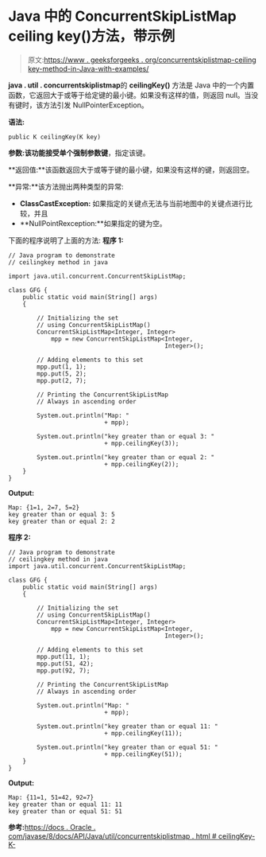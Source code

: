 # Java 中的 ConcurrentSkipListMap ceiling key()方法，带示例

> 原文:[https://www . geeksforgeeks . org/concurrentskiplistmap-ceiling key-method-in-Java-with-examples/](https://www.geeksforgeeks.org/concurrentskiplistmap-ceilingkey-method-in-java-with-examples/)

**java . util . concurrentskiplistmap**的 **ceilingKey()** 方法是 Java 中的一个内置函数，它返回大于或等于给定键的最小键。如果没有这样的值，则返回 null。当没有键时，该方法引发 NullPointerException。

**语法:**

```
public K ceilingKey(K key)

```

**参数:**该功能接受单个强制参数**键**，指定该键。

**返回值:**该函数返回大于或等于键的最小键，如果没有这样的键，则返回空。

**异常:**该方法抛出两种类型的异常:

*   **ClassCastException:** 如果指定的关键点无法与当前地图中的关键点进行比较，并且
*   **NullPointRexception:**如果指定的键为空。

下面的程序说明了上面的方法:
**程序 1:**

```
// Java program to demonstrate
// ceilingkey method in java

import java.util.concurrent.ConcurrentSkipListMap;

class GFG {
    public static void main(String[] args)
    {

        // Initializing the set
        // using ConcurrentSkipListMap()
        ConcurrentSkipListMap<Integer, Integer>
            mpp = new ConcurrentSkipListMap<Integer,
                                            Integer>();

        // Adding elements to this set
        mpp.put(1, 1);
        mpp.put(5, 2);
        mpp.put(2, 7);

        // Printing the ConcurrentSkipListMap
        // Always in ascending order

        System.out.println("Map: "
                           + mpp);

        System.out.println("key greater than or equal 3: "
                           + mpp.ceilingKey(3));

        System.out.println("key greater than or equal 2: "
                           + mpp.ceilingKey(2));
    }
}
```

**Output:**

```
Map: {1=1, 2=7, 5=2}
key greater than or equal 3: 5
key greater than or equal 2: 2

```

**程序 2:**

```
// Java program to demonstrate
// ceilingkey method in java
import java.util.concurrent.ConcurrentSkipListMap;

class GFG {
    public static void main(String[] args)
    {

        // Initializing the set
        // using ConcurrentSkipListMap()
        ConcurrentSkipListMap<Integer, Integer>
            mpp = new ConcurrentSkipListMap<Integer,
                                            Integer>();

        // Adding elements to this set
        mpp.put(11, 1);
        mpp.put(51, 42);
        mpp.put(92, 7);

        // Printing the ConcurrentSkipListMap
        // Always in ascending order

        System.out.println("Map: "
                           + mpp);

        System.out.println("key greater than or equal 11: "
                           + mpp.ceilingKey(11));

        System.out.println("key greater than or equal 51: "
                           + mpp.ceilingKey(51));
    }
}
```

**Output:**

```
Map: {11=1, 51=42, 92=7}
key greater than or equal 11: 11
key greater than or equal 51: 51

```

**参考:**[https://docs . Oracle . com/javase/8/docs/API/Java/util/concurrentskiplistmap . html # ceilingKey-K-](https://docs.oracle.com/javase/8/docs/api/java/util/concurrent/ConcurrentSkipListMap.html#ceilingKey-K-)